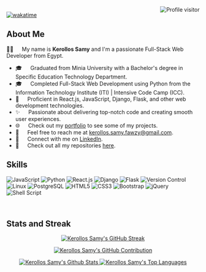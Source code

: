 <a href="https://komarev.com/ghpvc/?username=kerollossamy">
  <img align="right" src="https://komarev.com/ghpvc/?username=kerollossamy&label=Visitors&color=0e75b6&style=flat" alt="Profile visitor" />
</a>

[![wakatime](https://wakatime.com/badge/user/018d6161-5061-4bb0-8de2-491317b37021.svg)](https://wakatime.com/@018d6161-5061-4bb0-8de2-491317b37021)

<!-- About Section -->
## About Me

👨‍💻 &emsp; My name is **Kerollos Samy** and I'm a passionate Full-Stack Web Developer from Egypt.

- 🎓 &emsp; Graduated from Minia University with a Bachelor's degree in Specific Education Technology Department.
- 🎓 &emsp; Completed Full-Stack Web Development using Python from the Information Technology Institute (ITI) | Intensive Code Camp (ICC).
- 🚀 &emsp; Proficient in React.js, JavaScript, Django, Flask, and other web development technologies.
- ✨ &emsp; Passionate about delivering top-notch code and creating smooth user experiences.
- 🌐 &emsp; Check out my [portfolio](https://myportfoliofcc.netlify.app/) to see some of my projects.
- 📧 &emsp; Feel free to reach me at [kerollos.samy.fawzy@gmail.com](mailto:kerollos.samy.fawzy@gmail.com).
- 💬 &emsp; Connect with me on [LinkedIn](https://www.linkedin.com/in/kerollos-samy).
- 🔗 &emsp; Check out all my repositories [here](https://github.com/kerollossamy?tab=repositories).

<!-- Skills Section -->
## Skills
![JavaScript](https://img.shields.io/badge/JavaScript-F0DB4F?style=for-the-badge&labelColor=white&logo=javascript&logoColor=F0DB4F)
![Python](https://img.shields.io/badge/Python-14354C?style=for-the-badge&labelColor=white&logo=python&logoColor=14354C)
![React.js](https://img.shields.io/badge/React.js-61DAFB?style=for-the-badge&labelColor=white&logo=react&logoColor=61DAFB)
![Django](https://img.shields.io/badge/Django-092E20?style=for-the-badge&labelColor=white&logo=django&logoColor=092E20)
![Flask](https://img.shields.io/badge/Flask-000000?style=for-the-badge&labelColor=white&logo=flask&logoColor=000000)
![Version Control](https://img.shields.io/badge/Version_Control-000000?style=for-the-badge&labelColor=white&logo=git&logoColor=F05032)
![Linux](https://img.shields.io/badge/Linux-FCC624?style=for-the-badge&labelColor=white&logo=linux&logoColor=FCC624)
![PostgreSQL](https://img.shields.io/badge/PostgreSQL-336791?style=for-the-badge&labelColor=white&logo=postgresql&logoColor=336791)
![HTML5](https://img.shields.io/badge/HTML5-E34F26?style=for-the-badge&labelColor=white&logo=html5&logoColor=E34F26)
![CSS3](https://img.shields.io/badge/CSS3-1572B6?style=for-the-badge&labelColor=white&logo=css3&logoColor=1572B6)
![Bootstrap](https://img.shields.io/badge/Bootstrap-563D7C?style=for-the-badge&labelColor=white&logo=bootstrap&logoColor=563D7C)
![jQuery](https://img.shields.io/badge/jQuery-0769AD?style=for-the-badge&labelColor=white&logo=jquery&logoColor=0769AD)
![Shell Script](https://img.shields.io/badge/Shell_Script-121011?style=for-the-badge&labelColor=white&logo=gnu-bash&logoColor=121011)

<br/>


<!-- Stats Section -->
## Stats and Streak

<p align="center">
  <a href="https://github.com/kerollossamy">
    <img src="https://github-readme-streak-stats.herokuapp.com/?user=kerollossamy&theme=radical&border=7F3FBF&background=0D1117" alt="Kerollos Samy's GitHub Streak"/>
  </a>
</p>

<p align="center">
  <a href="https://github.com/kerollossamy">
    <img src="https://github-profile-summary-cards.vercel.app/api/cards/profile-details?username=kerollossamy&theme=radical" alt="Kerollos Samy's GitHub Contribution"/>
  </a>
</p>

<p align="center">
  <a href="https://github.com/kerollossamy">
    <img alt="Kerollos Samy's Github Stats" src="https://denvercoder1-github-readme-stats.vercel.app/api?username=kerollossamy&show_icons=true&count_private=true&theme=react&border_color=7F3FBF&bg_color=0D1117&title_color=F85D7F&icon_color=F8D866"/>
  </a>
  <a href="https://github.com/kerollossamy">
    <img alt="Kerollos Samy's Top Languages" src="https://denvercoder1-github-readme-stats.vercel.app/api/top-langs/?username=kerollossamy&langs_count=8&layout=compact&theme=react&border_color=7F3FBF&bg_color=0D1117&title_color=F85D7F&icon_color=F8D866"/>
  </a>
</p>
